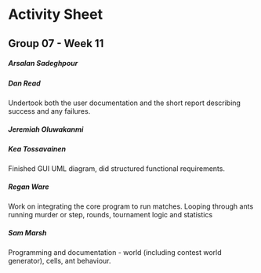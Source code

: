 # Activity Sheet

## Group 07 - Week 11

##### Arsalan Sadeghpour

##### Dan Read

Undertook both the user documentation and the short report describing success and any failures.  

##### Jeremiah Oluwakanmi

##### Kea Tossavainen
Finished GUI UML diagram, did structured functional requirements. 

##### Regan Ware
Work on integrating the core program to run matches. Looping through ants running murder or step, rounds, tournament logic and statistics

##### Sam Marsh

Programming and documentation - world (including contest world generator), cells, ant behaviour.
